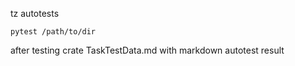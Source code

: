 tz autotests

`pytest /path/to/dir`

after testing crate TaskTestData.md with markdown autotest result